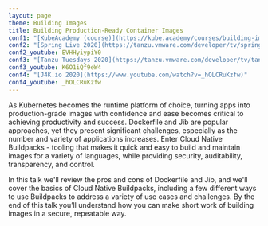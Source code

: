 ```yaml
---
layout: page
theme: Building Images
title: Building Production-Ready Container Images
conf1: "[KubeAcademy (course)](https://kube.academy/courses/building-images)"
conf2: "[Spring Live 2020](https://tanzu.vmware.com/developer/tv/spring-live/0029)"
conf2_youtube: EVHHyiypiY0
conf3: "[Tanzu Tuesdays 2020](https://tanzu.vmware.com/developer/tv/tanzu-tuesdays/0007)"
conf3_youtube: K6O1iQf9eW4
conf4: "[J4K.io 2020](https://www.youtube.com/watch?v=_hOLCRuKzfw)"
conf4_youtube: _hOLCRuKzfw
---
```


As Kubernetes becomes the runtime platform of choice, turning apps into production-grade images with confidence and ease becomes critical to achieving productivity and success. Dockerfile and Jib are popular approaches, yet they present significant challenges, especially as the number and variety of applications increases. Enter Cloud Native Buildpacks - tooling that makes it quick and easy to build and maintain images for a variety of languages, while providing security, auditability, transparency, and control.

In this talk we'll review the pros and cons of Dockerfile and Jib, and we'll cover the basics of Cloud Native Buildpacks, including a few different ways to use Buildpacks to address a variety of use cases and challenges. By the end of this talk you’ll understand how you can make short work of building images in a secure, repeatable way.